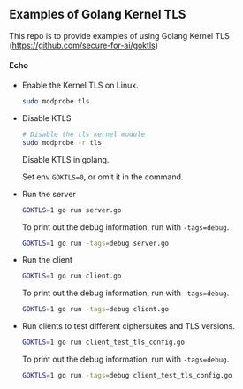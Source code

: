 ## Examples of Golang Kernel TLS

This repo is to provide examples of using Golang Kernel TLS (https://github.com/secure-for-ai/goktls)
 
#### Echo
- Enable the Kernel TLS on Linux.
    ```bash
    sudo modprobe tls
    ```

- Disable KTLS
    ```bash
    # Disable the tls kernel module
    sudo modprobe -r tls
    ```
    Disable KTLS in golang.

    Set env `GOKTLS=0`, or omit it in the command.

- Run the server
    ```bash
    GOKTLS=1 go run server.go
    ```
    To print out the debug information, run with `-tags=debug`.
    ```bash
    GOKTLS=1 go run -tags=debug server.go
    ```

- Run the client
    ```bash
    GOKTLS=1 go run client.go
    ```
    To print out the debug information, run with `-tags=debug`.
    ```bash
    GOKTLS=1 go run -tags=debug client.go
    ```

- Run clients to test different ciphersuites and TLS versions.
    ```bash
    GOKTLS=1 go run client_test_tls_config.go
    ```
    To print out the debug information, run with `-tags=debug`.
    ```bash
    GOKTLS=1 go run -tags=debug client_test_tls_config.go
    ```
